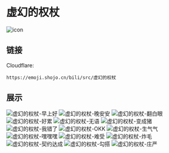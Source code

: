# 虚幻的权杖
![icon](https://emoji.shojo.cn/bili/src/虚幻的权杖/icon.png)
## 链接
Cloudflare:
```
https://emoji.shojo.cn/bili/src/虚幻的权杖
```
## 展示
![虚幻的权杖-早上好](https://emoji.shojo.cn/bili/src/虚幻的权杖/虚幻的权杖-早上好.png)
![虚幻的权杖-晚安安](https://emoji.shojo.cn/bili/src/虚幻的权杖/虚幻的权杖-晚安安.png)
![虚幻的权杖-翻白眼](https://emoji.shojo.cn/bili/src/虚幻的权杖/虚幻的权杖-翻白眼.png)
![虚幻的权杖-好累](https://emoji.shojo.cn/bili/src/虚幻的权杖/虚幻的权杖-好累.png)
![虚幻的权杖-无语](https://emoji.shojo.cn/bili/src/虚幻的权杖/虚幻的权杖-无语.png)
![虚幻的权杖-变成猪](https://emoji.shojo.cn/bili/src/虚幻的权杖/虚幻的权杖-变成猪.png)
![虚幻的权杖-我错了](https://emoji.shojo.cn/bili/src/虚幻的权杖/虚幻的权杖-我错了.png)
![虚幻的权杖-OKK](https://emoji.shojo.cn/bili/src/虚幻的权杖/虚幻的权杖-OKK.png)
![虚幻的权杖-生气气](https://emoji.shojo.cn/bili/src/虚幻的权杖/虚幻的权杖-生气气.png)
![虚幻的权杖-嘿嘿嘿](https://emoji.shojo.cn/bili/src/虚幻的权杖/虚幻的权杖-嘿嘿嘿.png)
![虚幻的权杖-难受](https://emoji.shojo.cn/bili/src/虚幻的权杖/虚幻的权杖-难受.png)
![虚幻的权杖-炸毛](https://emoji.shojo.cn/bili/src/虚幻的权杖/虚幻的权杖-炸毛.png)
![虚幻的权杖-契约达成](https://emoji.shojo.cn/bili/src/虚幻的权杖/虚幻的权杖-契约达成.png)
![虚幻的权杖-勾搭](https://emoji.shojo.cn/bili/src/虚幻的权杖/虚幻的权杖-勾搭.png)
![虚幻的权杖-庄严](https://emoji.shojo.cn/bili/src/虚幻的权杖/虚幻的权杖-庄严.png)
